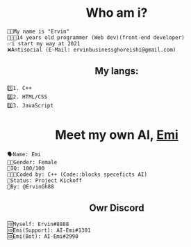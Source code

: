 <h1 align="center">
Who am i?
</h1>

```           
🖖🏼My name is "Ervin" 
👨🏻‍💻14 years old programmer (Web dev)(front-end developer)
✅i start my way at 2021
❌Antisocial (E-Mail: ervinbusinessghoreishi@gmail.com)
```
<h2 align="center">
My langs: 
</h2>

```
1️⃣1. C++
2️⃣2. HTML/CSS
3️⃣3. JavaScript
```

<h1 align="center">
Meet my own AI, <a href="https://github.com/ErvinGh88/AI-Emi"> Emi </a>
</h1>

```
🗣Name: Emi
👩🏻Gender: Female
🧠IQ: 100/100
👨🏻‍💻Coded by: C++ (Code::blocks speceficts AI)
📌Status: Project Kickoff
👥By: @ErvinGh88
```
<h2 align="center">
Owr Discord
</h2>

```
🆔Myself: Ervin#8888
🆔Emi(Support): AI-Emi#1301
🆔Emi(Bot): AI-Emi#2990
```

